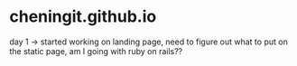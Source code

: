 # cheningit.github.io

day 1 -> started working on landing page, need to figure out what to put on the static page, am I going with ruby on rails?? 

